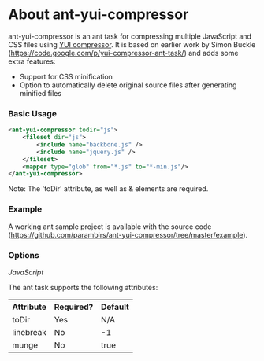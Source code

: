 About ant-yui-compressor
==================

ant-yui-compressor is an ant task for compressing multiple JavaScript and CSS files using [YUI compressor](http://developer.yahoo.com/yui/compressor/). It is based on earlier work by Simon Buckle (https://code.google.com/p/yui-compressor-ant-task/) and adds some extra features:
* Support for CSS minification
* Option to automatically delete original source files after generating minified files

### Basic Usage
```xml
<ant-yui-compressor todir="js">
	<fileset dir="js">
		<include name="backbone.js" />
		<include name="jquery.js" />
	</fileset>
	<mapper type="glob" from="*.js" to="*-min.js"/>
</ant-yui-compressor>
```
Note: The 'toDir' attribute, as well as <fileset> & <mapper> elements are required.

### Example

A working ant sample project is available with the source code (https://github.com/parambirs/ant-yui-compressor/tree/master/example).

### Options

*JavaScript*

The ant task supports the following attributes:
<table>
    <tr>
        <th>Attribute</th>
        <th>Required?</th>
        <th>Default</th>
    </tr>
    <tr>
    	<td>toDir</td>
    	<td>Yes</td>
    	<td>N/A</td>
    </tr>
    <tr>
        <td>linebreak</td>
        <td>No</td>
        <td>-1</td>
    </tr>
    <tr>
    	<td>munge</td>
    	<td>No</td>
    	<td>true</td>
    </tr>
</table>